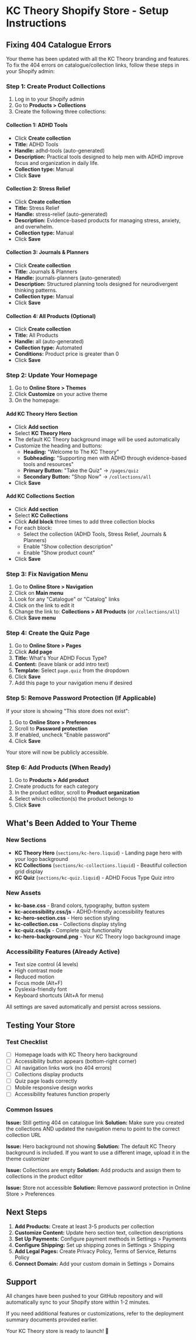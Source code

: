 # KC Theory Shopify Store - Setup Instructions

## Fixing 404 Catalogue Errors

Your theme has been updated with all the KC Theory branding and features. To fix the 404 errors on catalogue/collection links, follow these steps in your Shopify admin:

### Step 1: Create Product Collections

1. Log in to your Shopify admin
2. Go to **Products > Collections**
3. Create the following three collections:

#### Collection 1: ADHD Tools
- Click **Create collection**
- **Title:** ADHD Tools
- **Handle:** adhd-tools (auto-generated)
- **Description:** Practical tools designed to help men with ADHD improve focus and organization in daily life.
- **Collection type:** Manual
- Click **Save**

#### Collection 2: Stress Relief
- Click **Create collection**
- **Title:** Stress Relief
- **Handle:** stress-relief (auto-generated)
- **Description:** Evidence-based products for managing stress, anxiety, and overwhelm.
- **Collection type:** Manual
- Click **Save**

#### Collection 3: Journals & Planners
- Click **Create collection**
- **Title:** Journals & Planners
- **Handle:** journals-planners (auto-generated)
- **Description:** Structured planning tools designed for neurodivergent thinking patterns.
- **Collection type:** Manual
- Click **Save**

#### Collection 4: All Products (Optional)
- Click **Create collection**
- **Title:** All Products
- **Handle:** all (auto-generated)
- **Collection type:** Automated
- **Conditions:** Product price is greater than 0
- Click **Save**

### Step 2: Update Your Homepage

1. Go to **Online Store > Themes**
2. Click **Customize** on your active theme
3. On the homepage:

#### Add KC Theory Hero Section
- Click **Add section**
- Select **KC Theory Hero**
- The default KC Theory background image will be used automatically
- Customize the heading and buttons:
  - **Heading:** "Welcome to The KC Theory"
  - **Subheading:** "Supporting men with ADHD through evidence-based tools and resources"
  - **Primary Button:** "Take the Quiz" → `/pages/quiz`
  - **Secondary Button:** "Shop Now" → `/collections/all`
- Click **Save**

#### Add KC Collections Section
- Click **Add section**
- Select **KC Collections**
- Click **Add block** three times to add three collection blocks
- For each block:
  - Select the collection (ADHD Tools, Stress Relief, Journals & Planners)
  - Enable "Show collection description"
  - Enable "Show product count"
- Click **Save**

### Step 3: Fix Navigation Menu

1. Go to **Online Store > Navigation**
2. Click on **Main menu**
3. Look for any "Catalogue" or "Catalog" links
4. Click on the link to edit it
5. Change the link to: **Collections > All Products** (or `/collections/all`)
6. Click **Save menu**

### Step 4: Create the Quiz Page

1. Go to **Online Store > Pages**
2. Click **Add page**
3. **Title:** What's Your ADHD Focus Type?
4. **Content:** (leave blank or add intro text)
5. **Template:** Select `page.quiz` from the dropdown
6. Click **Save**
7. Add this page to your navigation menu if desired

### Step 5: Remove Password Protection (If Applicable)

If your store is showing "This store does not exist":

1. Go to **Online Store > Preferences**
2. Scroll to **Password protection**
3. If enabled, uncheck "Enable password"
4. Click **Save**

Your store will now be publicly accessible.

### Step 6: Add Products (When Ready)

1. Go to **Products > Add product**
2. Create products for each category
3. In the product editor, scroll to **Product organization**
4. Select which collection(s) the product belongs to
5. Click **Save**

## What's Been Added to Your Theme

### New Sections
- **KC Theory Hero** (`sections/kc-hero.liquid`) - Landing page hero with your logo background
- **KC Collections** (`sections/kc-collections.liquid`) - Beautiful collection grid display
- **KC Quiz** (`sections/kc-quiz.liquid`) - ADHD Focus Type Quiz intro

### New Assets
- **kc-base.css** - Brand colors, typography, button system
- **kc-accessibility.css/js** - ADHD-friendly accessibility features
- **kc-hero-section.css** - Hero section styling
- **kc-collection.css** - Collections display styling
- **kc-quiz.css/js** - Complete quiz functionality
- **kc-hero-background.png** - Your KC Theory logo background image

### Accessibility Features (Already Active)
- Text size control (4 levels)
- High contrast mode
- Reduced motion
- Focus mode (Alt+F)
- Dyslexia-friendly font
- Keyboard shortcuts (Alt+A for menu)

All settings are saved automatically and persist across sessions.

## Testing Your Store

### Test Checklist
- [ ] Homepage loads with KC Theory hero background
- [ ] Accessibility button appears (bottom-right corner)
- [ ] All navigation links work (no 404 errors)
- [ ] Collections display products
- [ ] Quiz page loads correctly
- [ ] Mobile responsive design works
- [ ] Accessibility features function properly

### Common Issues

**Issue:** Still getting 404 on catalogue link
**Solution:** Make sure you created the collections AND updated the navigation menu to point to the correct collection URL

**Issue:** Hero background not showing
**Solution:** The default KC Theory background is included. If you want to use a different image, upload it in the theme customizer

**Issue:** Collections are empty
**Solution:** Add products and assign them to collections in the product editor

**Issue:** Store not accessible
**Solution:** Remove password protection in Online Store > Preferences

## Next Steps

1. **Add Products:** Create at least 3-5 products per collection
2. **Customize Content:** Update hero section text, collection descriptions
3. **Set Up Payments:** Configure payment methods in Settings > Payments
4. **Configure Shipping:** Set up shipping zones in Settings > Shipping
5. **Add Legal Pages:** Create Privacy Policy, Terms of Service, Returns Policy
6. **Connect Domain:** Add your custom domain in Settings > Domains

## Support

All changes have been pushed to your GitHub repository and will automatically sync to your Shopify store within 1-2 minutes.

If you need additional features or customizations, refer to the deployment summary documents provided earlier.

Your KC Theory store is ready to launch! 🚀

